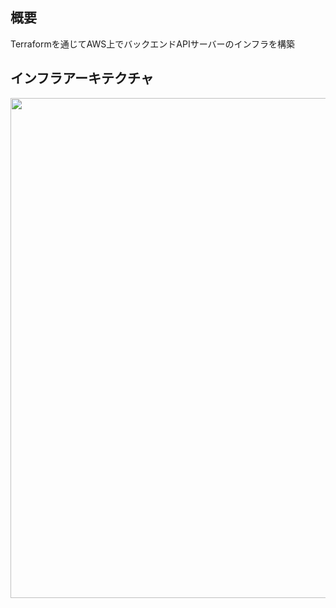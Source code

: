 ## 概要
Terraformを通じてAWS上でバックエンドAPIサーバーのインフラを構築

## インフラアーキテクチャ

<img src="https://github.com/user-attachments/assets/b5360d49-6c84-4010-9e0a-91c54726c3a3" width="800">